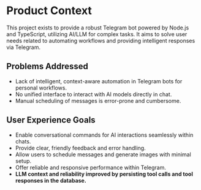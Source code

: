 # Product Context

This project exists to provide a robust Telegram bot powered by Node.js and TypeScript, utilizing AI/LLM for complex tasks. It aims to solve user needs related to automating workflows and providing intelligent responses via Telegram. 

## Problems Addressed
- Lack of intelligent, context-aware automation in Telegram bots for personal workflows.
- No unified interface to interact with AI models directly in chat.
- Manual scheduling of messages is error-prone and cumbersome.

## User Experience Goals
- Enable conversational commands for AI interactions seamlessly within chats.
- Provide clear, friendly feedback and error handling.
- Allow users to schedule messages and generate images with minimal setup.
- Offer reliable and responsive performance within Telegram. 
- **LLM context and reliability improved by persisting tool calls and tool responses in the database.** 